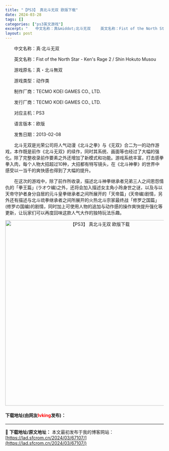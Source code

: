 ```yaml
---
title: "【PS3】 真北斗无双 欧版下载"
date: 2024-03-28
tags: []
categories: ["ps3英文游戏"]
excerpt: "　　中文名称：真&middot;北斗无双 　　英文名称：Fist of the North Star - Ken&#039;s Rage 2 / Shin Hokuto Musou 　　游戏原名：真・北斗無双 　　游戏类型：动作类 　　制作厂商：TECMO KOEI GAMES CO., LTD. 　&hellip;"
layout: post
---
```


 <p>　　中文名称：真&middot;北斗无双</p> <p>　　英文名称：Fist of the North Star - Ken&#39;s Rage 2 / Shin Hokuto Musou</p> <p>　　游戏原名：真・北斗無双</p> <p>　　游戏类型：动作类</p> <p>　　制作厂商：TECMO KOEI GAMES CO., LTD.</p> <p>　　发行厂商：TECMO KOEI GAMES CO., LTD.</p> <p>　　对应主机：PS3</p> <p>　　语言版本：欧版</p> <p>　　发售日期：2013-02-08</p> <p>　　北斗无双是光荣公司将人气动漫《北斗之拳》与《无双》合二为一的动作游戏，本作既是前作《北斗无双》的续作，同时其系统、画面等也经过了大幅的强化。除了完整收录前作要素之外还增加了新模式和功能。游戏系统丰富，打击感拳拳入肉，每个人物大招超过10种，大招都有特写镜头，在《北斗神拳》的世界中感受以一当千的爽快感也得到了大幅的提升。</p> <p>　　在这次的游戏中，除了前作所收录，描述北斗神拳继承者兄弟三人之间恩怨情仇的「拳王篇」(ラオウ编)之外，还将会加入描述女主角小玲身世之谜，以及与以天帝守护者身分自居的元斗皇拳继承者之间所展开的「天帝篇」(天帝编)剧情，另外还有描述与北斗琉拳继承者之间所展开的火热北斗宗家最终战「修罗之国篇」(修罗の国编)的剧情，同时加上可使用人物的追加与动作感的操作爽快提升强化等更新，让玩家们可以再度回味这款人气大作的独特玩法乐趣。</p> <p align="center"><img align="" border="0" src="https://lad.sfcrom.cn/wp-content/uploads/2024/03/20240328_66051c14a274a.jpg" width="587" alt="【PS3】 真北斗无双 欧版下载" /></p> <p><h4>下载地址(由网友<font color="red">lvking</font>发布)：</h4></p> 

---
📖 **下载地址/原文地址：** 本文最初发布于我的博客网站：[https://lad.sfcrom.cn/2024/03/67107/](https://lad.sfcrom.cn/2024/03/67107/)
